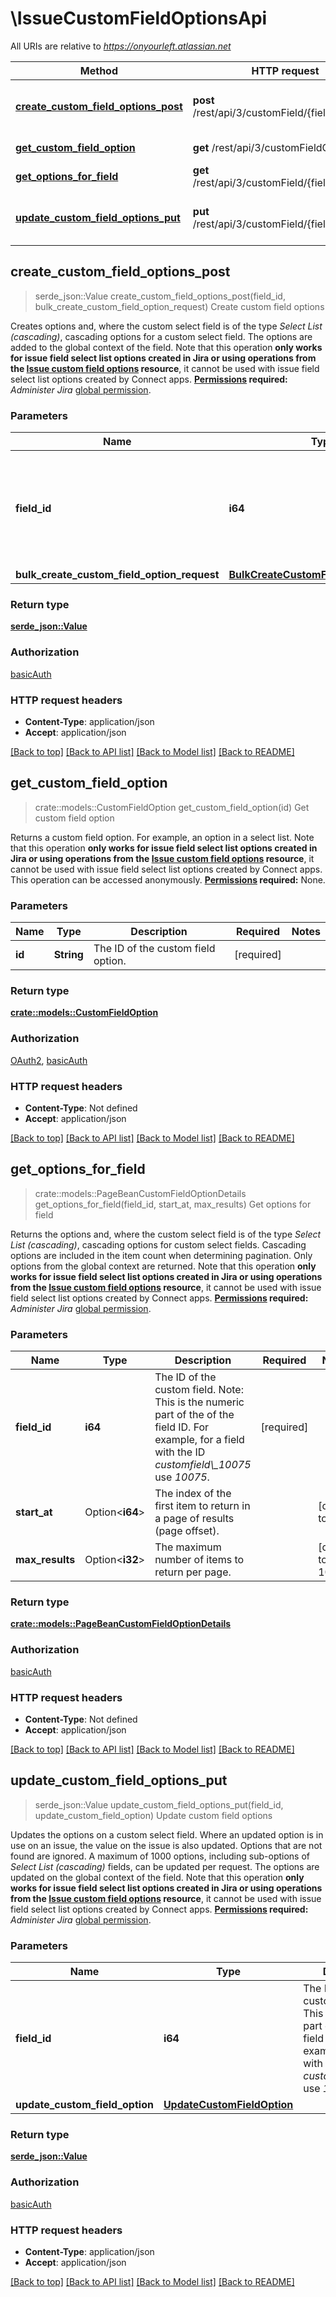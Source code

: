# \IssueCustomFieldOptionsApi

All URIs are relative to *https://onyourleft.atlassian.net*

Method | HTTP request | Description
------------- | ------------- | -------------
[**create_custom_field_options_post**](IssueCustomFieldOptionsApi.md#create_custom_field_options_post) | **post** /rest/api/3/customField/{fieldId}/option | Create custom field options
[**get_custom_field_option**](IssueCustomFieldOptionsApi.md#get_custom_field_option) | **get** /rest/api/3/customFieldOption/{id} | Get custom field option
[**get_options_for_field**](IssueCustomFieldOptionsApi.md#get_options_for_field) | **get** /rest/api/3/customField/{fieldId}/option | Get options for field
[**update_custom_field_options_put**](IssueCustomFieldOptionsApi.md#update_custom_field_options_put) | **put** /rest/api/3/customField/{fieldId}/option | Update custom field options



## create_custom_field_options_post

> serde_json::Value create_custom_field_options_post(field_id, bulk_create_custom_field_option_request)
Create custom field options

Creates options and, where the custom select field is of the type *Select List (cascading)*, cascading options for a custom select field. The options are added to the global context of the field.  Note that this operation **only works for issue field select list options created in Jira or using operations from the [Issue custom field options](#api-group-Issue-custom-field-options) resource**, it cannot be used with issue field select list options created by Connect apps.  **[Permissions](#permissions) required:** *Administer Jira* [global permission](https://confluence.atlassian.com/x/x4dKLg).

### Parameters


Name | Type | Description  | Required | Notes
------------- | ------------- | ------------- | ------------- | -------------
**field_id** | **i64** | The ID of the custom field. Note: This is the numeric part of the of the field ID. For example, for a field with the ID *customfield\\_10075* use *10075*. | [required] |
**bulk_create_custom_field_option_request** | [**BulkCreateCustomFieldOptionRequest**](BulkCreateCustomFieldOptionRequest.md) |  | [required] |

### Return type

[**serde_json::Value**](serde_json::Value.md)

### Authorization

[basicAuth](../README.md#basicAuth)

### HTTP request headers

- **Content-Type**: application/json
- **Accept**: application/json

[[Back to top]](#) [[Back to API list]](../README.md#documentation-for-api-endpoints) [[Back to Model list]](../README.md#documentation-for-models) [[Back to README]](../README.md)


## get_custom_field_option

> crate::models::CustomFieldOption get_custom_field_option(id)
Get custom field option

Returns a custom field option. For example, an option in a select list.  Note that this operation **only works for issue field select list options created in Jira or using operations from the [Issue custom field options](#api-group-Issue-custom-field-options) resource**, it cannot be used with issue field select list options created by Connect apps.  This operation can be accessed anonymously.  **[Permissions](#permissions) required:** None.

### Parameters


Name | Type | Description  | Required | Notes
------------- | ------------- | ------------- | ------------- | -------------
**id** | **String** | The ID of the custom field option. | [required] |

### Return type

[**crate::models::CustomFieldOption**](CustomFieldOption.md)

### Authorization

[OAuth2](../README.md#OAuth2), [basicAuth](../README.md#basicAuth)

### HTTP request headers

- **Content-Type**: Not defined
- **Accept**: application/json

[[Back to top]](#) [[Back to API list]](../README.md#documentation-for-api-endpoints) [[Back to Model list]](../README.md#documentation-for-models) [[Back to README]](../README.md)


## get_options_for_field

> crate::models::PageBeanCustomFieldOptionDetails get_options_for_field(field_id, start_at, max_results)
Get options for field

Returns the options and, where the custom select field is of the type *Select List (cascading)*, cascading options for custom select fields. Cascading options are included in the item count when determining pagination. Only options from the global context are returned.  Note that this operation **only works for issue field select list options created in Jira or using operations from the [Issue custom field options](#api-group-Issue-custom-field-options) resource**, it cannot be used with issue field select list options created by Connect apps.  **[Permissions](#permissions) required:** *Administer Jira* [global permission](https://confluence.atlassian.com/x/x4dKLg).

### Parameters


Name | Type | Description  | Required | Notes
------------- | ------------- | ------------- | ------------- | -------------
**field_id** | **i64** | The ID of the custom field. Note: This is the numeric part of the of the field ID. For example, for a field with the ID *customfield\\_10075* use *10075*. | [required] |
**start_at** | Option<**i64**> | The index of the first item to return in a page of results (page offset). |  |[default to 0]
**max_results** | Option<**i32**> | The maximum number of items to return per page. |  |[default to 1000]

### Return type

[**crate::models::PageBeanCustomFieldOptionDetails**](PageBeanCustomFieldOptionDetails.md)

### Authorization

[basicAuth](../README.md#basicAuth)

### HTTP request headers

- **Content-Type**: Not defined
- **Accept**: application/json

[[Back to top]](#) [[Back to API list]](../README.md#documentation-for-api-endpoints) [[Back to Model list]](../README.md#documentation-for-models) [[Back to README]](../README.md)


## update_custom_field_options_put

> serde_json::Value update_custom_field_options_put(field_id, update_custom_field_option)
Update custom field options

Updates the options on a custom select field. Where an updated option is in use on an issue, the value on the issue is also updated. Options that are not found are ignored. A maximum of 1000 options, including sub-options of *Select List (cascading)* fields, can be updated per request. The options are updated on the global context of the field.  Note that this operation **only works for issue field select list options created in Jira or using operations from the [Issue custom field options](#api-group-Issue-custom-field-options) resource**, it cannot be used with issue field select list options created by Connect apps.  **[Permissions](#permissions) required:** *Administer Jira* [global permission](https://confluence.atlassian.com/x/x4dKLg).

### Parameters


Name | Type | Description  | Required | Notes
------------- | ------------- | ------------- | ------------- | -------------
**field_id** | **i64** | The ID of the custom field. Note: This is the numeric part of the of the field ID. For example, for a field with the ID *customfield\\_10075* use *10075*. | [required] |
**update_custom_field_option** | [**UpdateCustomFieldOption**](UpdateCustomFieldOption.md) |  | [required] |

### Return type

[**serde_json::Value**](serde_json::Value.md)

### Authorization

[basicAuth](../README.md#basicAuth)

### HTTP request headers

- **Content-Type**: application/json
- **Accept**: application/json

[[Back to top]](#) [[Back to API list]](../README.md#documentation-for-api-endpoints) [[Back to Model list]](../README.md#documentation-for-models) [[Back to README]](../README.md)

